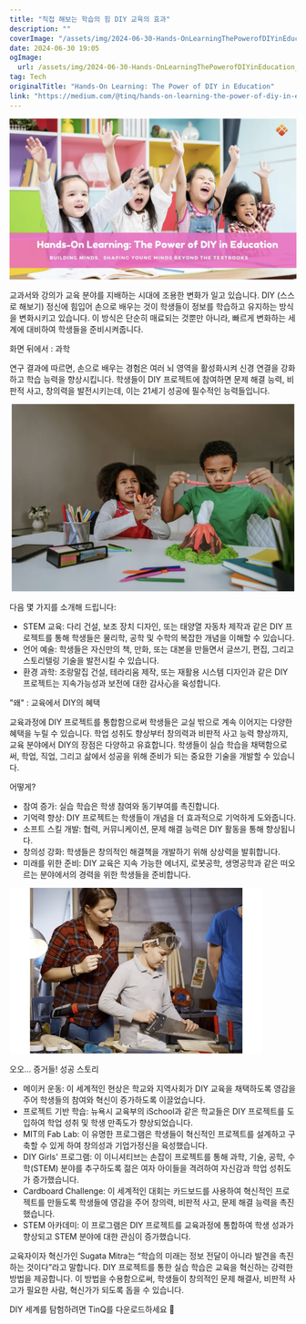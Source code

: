 ```yaml
---
title: "직접 해보는 학습의 힘 DIY 교육의 효과"
description: ""
coverImage: "/assets/img/2024-06-30-Hands-OnLearningThePowerofDIYinEducation_0.png"
date: 2024-06-30 19:05
ogImage: 
  url: /assets/img/2024-06-30-Hands-OnLearningThePowerofDIYinEducation_0.png
tag: Tech
originalTitle: "Hands-On Learning: The Power of DIY in Education"
link: "https://medium.com/@tinq/hands-on-learning-the-power-of-diy-in-education-5f9945ab313a"
---
```



<img src="/assets/img/2024-06-30-Hands-OnLearningThePowerofDIYinEducation_0.png" />

교과서와 강의가 교육 분야를 지배하는 시대에 조용한 변화가 일고 있습니다. DIY (스스로 해보기) 정신에 힘입어 손으로 배우는 것이 학생들이 정보를 학습하고 유지하는 방식을 변화시키고 있습니다. 이 방식은 단순히 매료되는 것뿐만 아니라, 빠르게 변화하는 세계에 대비하여 학생들을 준비시켜줍니다.

화면 뒤에서 : 과학

연구 결과에 따르면, 손으로 배우는 경험은 여러 뇌 영역을 활성화시켜 신경 연결을 강화하고 학습 능력을 향상시킵니다. 학생들이 DIY 프로젝트에 참여하면 문제 해결 능력, 비판적 사고, 창의력을 발전시키는데, 이는 21세기 성공에 필수적인 능력들입니다.

<div class="content-ad"></div>

<img src="/assets/img/2024-06-30-Hands-OnLearningThePowerofDIYinEducation_1.png" />

다음 몇 가지를 소개해 드립니다:

- STEM 교육: 다리 건설, 보조 장치 디자인, 또는 태양열 자동차 제작과 같은 DIY 프로젝트를 통해 학생들은 물리학, 공학 및 수학의 복잡한 개념을 이해할 수 있습니다.
- 언어 예술: 학생들은 자신만의 책, 만화, 또는 대본을 만들면서 글쓰기, 편집, 그리고 스토리텔링 기술을 발전시킬 수 있습니다.
- 환경 과학: 조랑말집 건설, 테라리움 제작, 또는 재활용 시스템 디자인과 같은 DIY 프로젝트는 지속가능성과 보전에 대한 감사心을 육성합니다.

"왜" : 교육에서 DIY의 혜택

<div class="content-ad"></div>

교육과정에 DIY 프로젝트를 통합함으로써 학생들은 교실 밖으로 계속 이어지는 다양한 혜택을 누릴 수 있습니다. 학업 성취도 향상부터 창의력과 비판적 사고 능력 향상까지, 교육 분야에서 DIY의 장점은 다양하고 유효합니다. 학생들이 실습 학습을 채택함으로써, 학업, 직업, 그리고 삶에서 성공을 위해 준비가 되는 중요한 기술을 개발할 수 있습니다.

어떻게?

- 참여 증가: 실습 학습은 학생 참여와 동기부여를 촉진합니다.
- 기억력 향상: DIY 프로젝트는 학생들이 개념을 더 효과적으로 기억하게 도와줍니다.
- 소프트 스킬 개발: 협력, 커뮤니케이션, 문제 해결 능력은 DIY 활동을 통해 향상됩니다.
- 창의성 강화: 학생들은 창의적인 해결책을 개발하기 위해 상상력을 발휘합니다.
- 미래를 위한 준비: DIY 교육은 지속 가능한 에너지, 로봇공학, 생명공학과 같은 떠오르는 분야에서의 경력을 위한 학생들을 준비합니다.

![Hands-On Learning: The Power of DIY in Education](/assets/img/2024-06-30-Hands-OnLearningThePowerofDIYinEducation_2.png)

<div class="content-ad"></div>

오오... 증거들! 성공 스토리

- 메이커 운동: 이 세계적인 현상은 학교와 지역사회가 DIY 교육을 채택하도록 영감을 주어 학생들의 참여와 혁신이 증가하도록 이끌었습니다.
- 프로젝트 기반 학습: 뉴욕시 교육부의 iSchool과 같은 학교들은 DIY 프로젝트를 도입하여 학업 성취 및 학생 만족도가 향상되었습니다.
- MIT의 Fab Lab: 이 유명한 프로그램은 학생들이 혁신적인 프로젝트를 설계하고 구축할 수 있게 하여 창의성과 기업가정신을 육성했습니다.
- DIY Girls' 프로그램: 이 이니셔티브는 손잡이 프로젝트를 통해 과학, 기술, 공학, 수학(STEM) 분야를 추구하도록 젊은 여자 아이들을 격려하여 자신감과 학업 성취도가 증가했습니다.
- Cardboard Challenge: 이 세계적인 대회는 카드보드를 사용하여 혁신적인 프로젝트를 만들도록 학생들에 영감을 주어 창의력, 비판적 사고, 문제 해결 능력을 촉진했습니다.
- STEM 아카데미: 이 프로그램은 DIY 프로젝트를 교육과정에 통합하여 학생 성과가 향상되고 STEM 분야에 대한 관심이 증가했습니다.

교육자이자 혁신가인 Sugata Mitra는 “학습의 미래는 정보 전달이 아니라 발견을 촉진하는 것이다”라고 말합니다. DIY 프로젝트를 통한 실습 학습은 교육을 혁신하는 강력한 방법을 제공합니다. 이 방법을 수용함으로써, 학생들이 창의적인 문제 해결사, 비판적 사고가 필요한 사람, 혁신가가 되도록 돕을 수 있습니다.

DIY 세계를 탐험하려면 TinQ를 다운로드하세요 🏹
